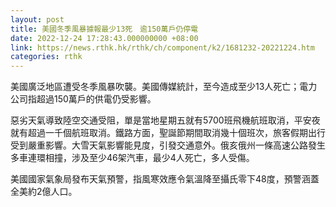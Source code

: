 ```yaml
---
layout: post
title: 美國冬季風暴據報最少13死　逾150萬戶仍停電
date: 2022-12-24 17:28:43.000000000 +08:00
link: https://news.rthk.hk/rthk/ch/component/k2/1681232-20221224.htm
categories: rthk
---
```


美國廣泛地區遭受冬季風暴吹襲。美國傳媒統計，至今造成至少13人死亡；電力公司指超過150萬戶的供電仍受影響。

惡劣天氣導致陸空交通受阻，單是當地星期五就有5700班飛機航班取消，平安夜就有超過一千個航班取消。鐵路方面，聖誕節期間取消幾十個班次，旅客假期出行受到嚴重影響。大雪天氣影響能見度，引發交通意外。俄亥俄州一條高速公路發生多車連環相撞，涉及至少46架汽車，最少4人死亡，多人受傷。

美國國家氣象局發布天氣預警，指風寒效應令氣溫降至攝氏零下48度，預警涵蓋全美約2億人口。
